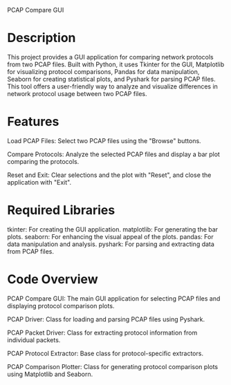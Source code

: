 PCAP Compare GUI

# Description
This project provides a GUI application for comparing network protocols from two PCAP files. Built with Python, it uses Tkinter for the GUI, Matplotlib for visualizing protocol comparisons, Pandas for data manipulation, Seaborn for creating statistical plots, and Pyshark for parsing PCAP files. This tool offers a user-friendly way to analyze and visualize differences in network protocol usage between two PCAP files.

# Features
Load PCAP Files: Select two PCAP files using the "Browse" buttons.

Compare Protocols: Analyze the selected PCAP files and display a bar plot comparing the protocols.

Reset and Exit: Clear selections and the plot with "Reset", and close the application with "Exit".

# Required Libraries
tkinter: For creating the GUI application.
matplotlib: For generating the bar plots.
seaborn: For enhancing the visual appeal of the plots.
pandas: For data manipulation and analysis.
pyshark: For parsing and extracting data from PCAP files.

# Code Overview

PCAP Compare GUI: The main GUI application for selecting PCAP files and displaying protocol comparison plots.

PCAP Driver: Class for loading and parsing PCAP files using Pyshark.

PCAP Packet Driver: Class for extracting protocol information from individual packets.

PCAP Protocol Extractor: Base class for protocol-specific extractors.

PCAP Comparison Plotter: Class for generating protocol comparison plots using Matplotlib and Seaborn.
